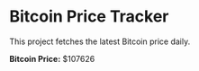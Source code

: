 # Bitcoin Price Tracker

This project fetches the latest Bitcoin price daily.

**Bitcoin Price:** $107626
